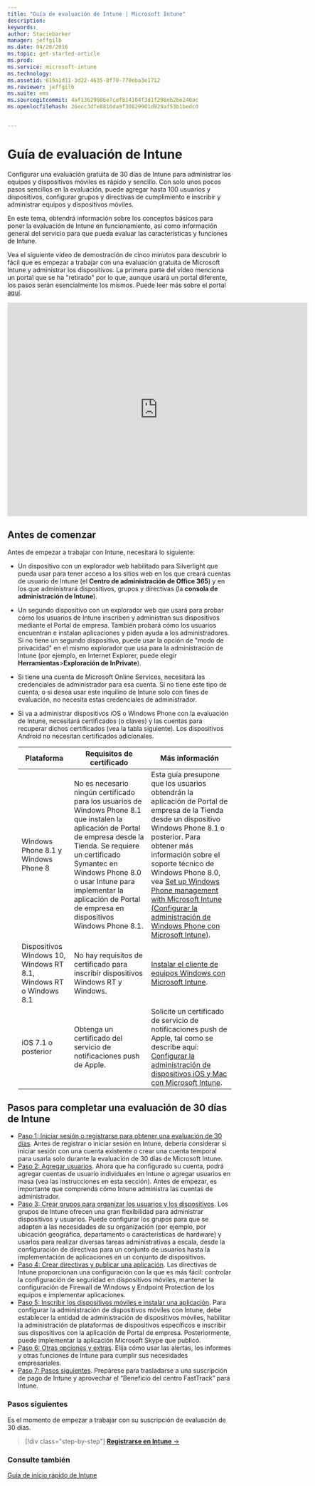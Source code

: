 ```yaml
---
title: "Guía de evaluación de Intune | Microsoft Intune"
description: 
keywords: 
author: Staciebarker
manager: jeffgilb
ms.date: 04/28/2016
ms.topic: get-started-article
ms.prod: 
ms.service: microsoft-intune
ms.technology: 
ms.assetid: 619a1d11-3d22-4635-8f70-770eba3e1712
ms.reviewer: jeffgilb
ms.suite: ems
ms.sourcegitcommit: 4af13629986e7cef814104f3d1f298eb2be240ac
ms.openlocfilehash: 26ecc3dfe8816da9f30829901d929af53b1bedc0


---
```


# Guía de evaluación de Intune
Configurar una evaluación gratuita de 30 días de Intune para administrar los equipos y dispositivos móviles es rápido y sencillo. Con solo unos pocos pasos sencillos en la evaluación, puede agregar hasta 100 usuarios y dispositivos, configurar grupos y directivas de cumplimiento e inscribir y administrar equipos y dispositivos móviles.

En este tema, obtendrá información sobre los conceptos básicos para poner la evaluación de Intune en funcionamiento, así como información general del servicio para que pueda evaluar las características y funciones de Intune.

Vea el siguiente vídeo de demostración de cinco minutos para descubrir lo fácil que es empezar a trabajar con una evaluación gratuita de Microsoft Intune y administrar los dispositivos. La primera parte del vídeo menciona un portal que se ha "retirado" por lo que, aunque usará un portal diferente, los pasos serán esencialmente los mismos. Puede leer más sobre el portal [aquí](https://docs.microsoft.com/intune/deploy-use/account-portal-merged-with-Office-365).

<iframe width="675" height="480" src="https://www.youtube.com/embed/ltcZvm4VOFU" frameborder="0" allowfullscreen></iframe>

## Antes de comenzar
Antes de empezar a trabajar con Intune, necesitará lo siguiente:

-   Un dispositivo con un explorador web habilitado para Silverlight que pueda usar para tener acceso a los sitios web en los que creará cuentas de usuario de Intune (el **Centro de administración de Office 365**) y en los que administrará dispositivos, grupos y directivas (la **consola de administración de Intune**).

-   Un segundo dispositivo con un explorador web que usará para probar cómo los usuarios de Intune inscriben y administran sus dispositivos mediante el Portal de empresa. También probará cómo los usuarios encuentran e instalan aplicaciones y piden ayuda a los administradores. Si no tiene un segundo dispositivo, puede usar la opción de "modo de privacidad" en el mismo explorador que usa para la administración de Intune (por ejemplo, en Internet Explorer, puede elegir **Herramientas**&gt;**Exploración de InPrivate**).

-   Si tiene una cuenta de Microsoft Online Services, necesitará las credenciales de administrador para esa cuenta. Si no tiene este tipo de cuenta, o si desea usar este inquilino de Intune solo con fines de evaluación, no necesita estas credenciales de administrador.

-   Si va a administrar dispositivos iOS o Windows Phone con la evaluación de Intune, necesitará certificados (o claves) y las cuentas para recuperar dichos certificados (vea la tabla siguiente). Los dispositivos Android no necesitan certificados adicionales.

    |Plataforma|Requisitos de certificado|Más información|
    |------------|----------------------------|--------------------|
    |Windows Phone 8.1 y Windows Phone 8 |No es necesario ningún certificado para los usuarios de Windows Phone 8.1 que instalen la aplicación de Portal de empresa desde la Tienda. Se requiere un certificado Symantec en Windows Phone 8.0 o usar Intune para implementar la aplicación de Portal de empresa en dispositivos Windows Phone 8.1.|Esta guía presupone que los usuarios obtendrán la aplicación de Portal de empresa de la Tienda desde un dispositivo Windows Phone 8.1 o posterior. Para obtener más información sobre el soporte técnico de Windows Phone 8.0, vea [Set up Windows Phone management with Microsoft Intune (Configurar la administración de Windows Phone con Microsoft Intune)](/Intune/Deploy-Use/set-up-windows-phone-management-with-microsoft-intune).|
    |Dispositivos Windows 10, Windows RT 8.1, Windows RT o Windows 8.1|No hay requisitos de certificado para inscribir dispositivos Windows RT y Windows.|[Instalar el cliente de equipos Windows con Microsoft Intune](/Intune/Deploy-Use/install-the-windows-pc-client-with-microsoft-intune).|
    |iOS 7.1 o posterior|Obtenga un certificado del servicio de notificaciones push de Apple.|Solicite un certificado de servicio de notificaciones push de Apple, tal como se describe aquí: [Configurar la administración de dispositivos iOS y Mac con Microsoft Intune](/Intune/Deploy-Use/set-up-ios-and-mac-management-with-microsoft-intune).|

## Pasos para completar una evaluación de 30 días de Intune
- [Paso 1: Iniciar sesión o registrarse para obtener una evaluación de 30 días](get-started-with-a-30-day-trial-of-microsoft-intune-step-1.md). Antes de registrar o iniciar sesión en Intune, debería considerar si iniciar sesión con una cuenta existente o crear una cuenta temporal para usarla solo durante la evaluación de 30 días de Microsoft Intune.
- [Paso 2: Agregar usuarios](get-started-with-a-30-day-trial-of-microsoft-intune-step-2.md). Ahora que ha configurado su cuenta, podrá agregar cuentas de usuario individuales en Intune o agregar usuarios en masa (vea las instrucciones en esta sección). Antes de empezar, es importante que comprenda cómo Intune administra las cuentas de administrador.
- [Paso 3: Crear grupos para organizar los usuarios y los dispositivos](get-started-with-a-30-day-trial-of-microsoft-intune-step-3.md). Los grupos de Intune ofrecen una gran flexibilidad para administrar dispositivos y usuarios. Puede configurar los grupos para que se adapten a las necesidades de su organización (por ejemplo, por ubicación geográfica, departamento o características de hardware) y usarlos para realizar diversas tareas administrativas a escala, desde la configuración de directivas para un conjunto de usuarios hasta la implementación de aplicaciones en un conjunto de dispositivos.
- [Paso 4: Crear directivas y publicar una aplicación](get-started-with-a-30-day-trial-of-microsoft-intune-step-4.md). Las directivas de Intune proporcionan una configuración con la que es más fácil: controlar la configuración de seguridad en dispositivos móviles, mantener la configuración de Firewall de Windows y Endpoint Protection de los equipos e implementar aplicaciones.
- [Paso 5: Inscribir los dispositivos móviles e instalar una aplicación](get-started-with-a-30-day-trial-of-microsoft-intune-step-5.md). Para configurar la administración de dispositivos móviles con Intune, debe establecer la entidad de administración de dispositivos móviles, habilitar la administración de plataformas de dispositivos específicos e inscribir sus dispositivos con la aplicación de Portal de empresa. Posteriormente, puede implementar la aplicación Microsoft Skype que publicó.
- [Paso 6: Otras opciones y extras](get-started-with-a-30-day-trial-of-microsoft-intune-step-6.md). Elija cómo usar las alertas, los informes y otras funciones de Intune para cumplir sus necesidades empresariales.
- [Paso 7: Pasos siguientes](get-started-with-a-30-day-trial-of-microsoft-intune-step-7.md). Prepárese para trasladarse a una suscripción de pago de Intune y aprovechar el “Beneficio del centro FastTrack” para Intune.


### Pasos siguientes
Es el momento de empezar a trabajar con su suscripción de evaluación de 30 días.

>[!div class="step-by-step"]
[**Registrarse en Intune** &rarr;](.\get-started-with-a-30-day-trial-of-microsoft-intune-step-1.md)

### Consulte también
[Guía de inicio rápido de Intune](/intune/get-started/start-with-a-paid-subscription-to-microsoft-intune)



<!--HONumber=Jun16_HO4-->


